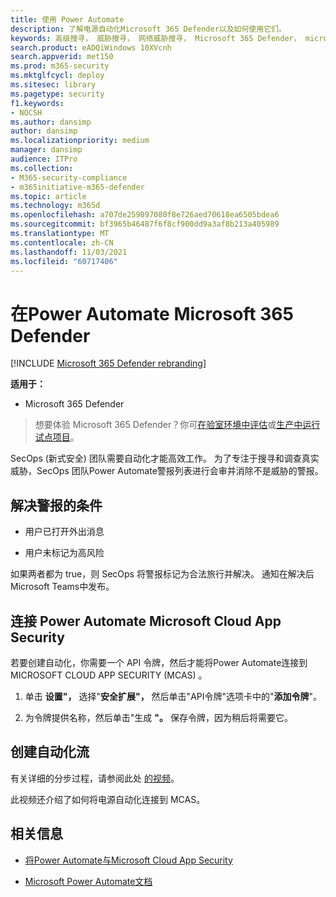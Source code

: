 ```yaml
---
title: 使用 Power Automate
description: 了解电源自动化Microsoft 365 Defender以及如何使用它们。
keywords: 高级搜寻， 威胁搜寻， 网络威胁搜寻， Microsoft 365 Defender， microsoft 365， m365， 搜索， 查询， 遥测， 自定义检测， 架构， secops
search.product: eADQiWindows 10XVcnh
search.appverid: met150
ms.prod: m365-security
ms.mktglfcycl: deploy
ms.sitesec: library
ms.pagetype: security
f1.keywords:
- NOCSH
ms.author: dansimp
author: dansimp
ms.localizationpriority: medium
manager: dansimp
audience: ITPro
ms.collection:
- M365-security-compliance
- m365initiative-m365-defender
ms.topic: article
ms.technology: m365d
ms.openlocfilehash: a707de259897080f8e726aed70618ea6505bdea6
ms.sourcegitcommit: bf3965b46487f6f8cf900dd9a3af8b213a405989
ms.translationtype: MT
ms.contentlocale: zh-CN
ms.lasthandoff: 11/03/2021
ms.locfileid: "60717406"
---
```

# <a name="use-power-automate-in-microsoft-365-defender"></a>在Power Automate Microsoft 365 Defender

[!INCLUDE [Microsoft 365 Defender rebranding](../includes/microsoft-defender.md)]


**适用于：**
- Microsoft 365 Defender

> 想要体验 Microsoft 365 Defender？你可[在验室环境中评估](m365d-evaluation.md?ocid=cx-docs-MTPtriallab)或[生产中运行试点项目](m365d-pilot.md?ocid=cx-evalpilot)。
>

SecOps (新式安全) 团队需要自动化才能高效工作。 为了专注于搜寻和调查真实威胁，SecOps 团队Power Automate警报列表进行会审并消除不是威胁的警报。  

## <a name="criteria-for-resolving-alerts"></a>解决警报的条件

- 用户已打开外出消息

- 用户未标记为高风险

如果两者都为 true，则 SecOps 将警报标记为合法旅行并解决。 通知在解决后Microsoft Teams中发布。 

## <a name="connect-power-automate-to-microsoft-cloud-app-security"></a>连接 Power Automate Microsoft Cloud App Security

若要创建自动化，你需要一个 API 令牌，然后才能将Power Automate连接到MICROSOFT CLOUD APP SECURITY (MCAS) 。 

1. 单击 **设置"，** 选择"**安全扩展"，** 然后单击"API令牌"选项卡中的"**添加令牌**"。 

2. 为令牌提供名称，然后单击"生成 **"。** 保存令牌，因为稍后将需要它。

## <a name="create-an-automated-flow"></a>创建自动化流

有关详细的分步过程，请参阅此处 [的视频](https://www.microsoft.com/en-us/videoplayer/embed/RWFIRn)。 

此视频还介绍了如何将电源自动化连接到 MCAS。 

## <a name="related-information"></a>相关信息

- [将Power Automate与Microsoft Cloud App Security](/cloud-app-security/flow-integration)

- [Microsoft Power Automate文档](/power-automate)
